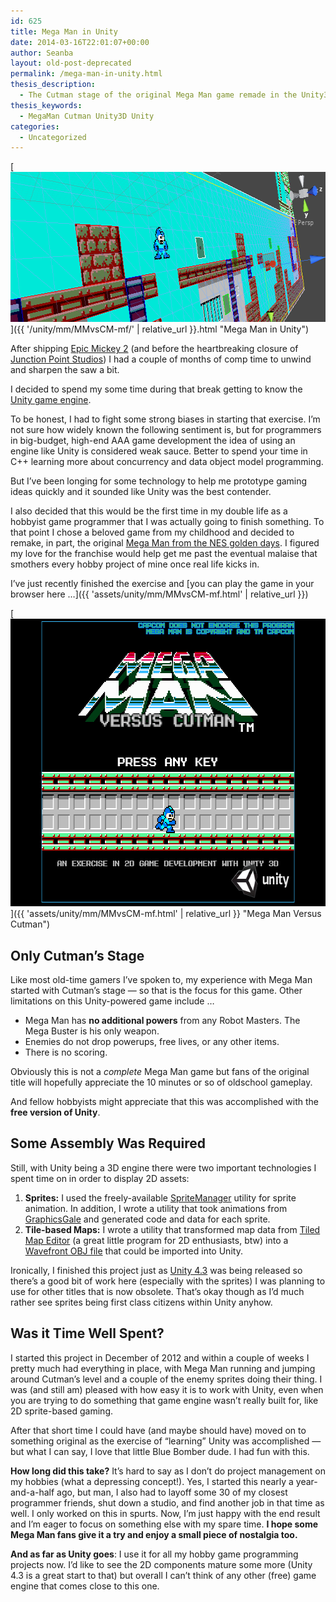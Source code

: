 ```yaml
---
id: 625
title: Mega Man in Unity
date: 2014-03-16T22:01:07+00:00
author: Seanba
layout: old-post-deprecated
permalink: /mega-man-in-unity.html
thesis_description:
  - The Cutman stage of the original Mega Man game remade in the Unity3D engine.
thesis_keywords:
  - MegaMan Cutman Unity3D Unity
categories:
  - Uncategorized
---
```

[<img title="Mega Man in Unity" alt="Mega Man in Unity" src="/assets/wp-content/uploads/2014/03/mm-unity.png" width="640" height="240" />]({{ '/unity/mm/MMvsCM-mf/' | relative_url }}.html "Mega Man in Unity")

After shipping [Epic Mickey 2](http://en.wikipedia.org/wiki/Epic_Mickey_2:_The_Power_of_Two) (and before the heartbreaking closure of [Junction Point Studios](http://en.wikipedia.org/wiki/Junction_Point_Studios)) I had a couple of months of comp time to unwind and sharpen the saw a bit.

I decided to spend my some time during that break getting to know the [Unity game engine](https://unity3d.com/).

To be honest, I had to fight some strong biases in starting that exercise. I’m not sure how widely known the following sentiment is, but for programmers in big-budget, high-end AAA game development the idea of using an engine like Unity is considered weak sauce. Better to spend your time in C++ learning more about concurrency and data object model programming.

But I’ve been longing for some technology to help me prototype gaming ideas quickly and it sounded like Unity was the best contender.

I also decided that this would be the first time in my double life as a hobbyist game programmer that I was actually going to finish something. To that point I chose a beloved game from my childhood and decided to remake, in part, the original [Mega Man from the NES golden days](http://en.wikipedia.org/wiki/Mega_Man_(video_game)). I figured my love for the franchise would help get me past the eventual malaise that smothers every hobby project of mine once real life kicks in.

I’ve just recently finished the exercise and [you can play the game in your browser here …]({{ 'assets/unity/mm/MMvsCM-mf.html' | relative_url }})

[<img title="Mega Man in Unity" alt="Mega Man in Unity" src="/assets/wp-content/uploads/2014/03/mm-vs-cm.png" width="640" height="460" />]({{ 'assets/unity/mm/MMvsCM-mf.html' | relative_url }} "Mega Man Versus Cutman")

## Only Cutman’s Stage

Like most old-time gamers I’ve spoken to, my experience with Mega Man started with Cutman’s stage &#8212; so that is the focus for this game. Other limitations on this Unity-powered game include …

  * Mega Man has **no additional powers** from any Robot Masters. The Mega Buster is his only weapon.
  * Enemies do not drop powerups, free lives, or any other items.
  * There is no scoring.

Obviously this is not a _complete_ Mega Man game but fans of the original title will hopefully appreciate the 10 minutes or so of oldschool gameplay.

And fellow hobbyists might appreciate that this was accomplished with the **free version of Unity**.

## Some Assembly Was Required

Still, with Unity being a 3D engine there were two important technologies I spent time on in order to display 2D assets:

  1. **Sprites:** I used the freely-available [SpriteManager](http://wiki.unity3d.com/index.php?title=SpriteManager "SpriteManager") utility for sprite animation. In addition, I wrote a utility that took animations from [GraphicsGale](http://www.humanbalance.net/gale/us/ "GraphicsGale") and generated code and data for each sprite.
  2. **Tile-based Maps:** I wrote a utility that transformed map data from [Tiled Map Editor](http://www.mapeditor.org/ "Tiled Map Editor") (a great little program for 2D enthusiasts, btw) into a [Wavefront OBJ file](http://en.wikipedia.org/wiki/Wavefront_.obj_file "Wavefront Obj File") that could be imported into Unity.

Ironically, I finished this project just as [Unity 4.3](http://unity3d.com/unity/whats-new/unity-4.3) was being released so there’s a good bit of work here (especially with the sprites) I was planning to use for other titles that is now obsolete. That’s okay though as I’d much rather see sprites being first class citizens within Unity anyhow.

## Was it Time Well Spent?

I started this project in December of 2012 and within a couple of weeks I pretty much had everything in place, with Mega Man running and jumping around Cutman’s level and a couple of the enemy sprites doing their thing. I was (and still am) pleased with how easy it is to work with Unity, even when you are trying to do something that game engine wasn’t really built for, like 2D sprite-based gaming.

After that short time I could have (and maybe should have) moved on to something original as the exercise of “learning” Unity was accomplished &#8212; but what I can say, I love that little Blue Bomber dude. I had fun with this.

**How long did this take?** It’s hard to say as I don’t do project management on my hobbies (what a depressing concept!). Yes, I started this nearly a year-and-a-half ago, but man, I also had to layoff some 30 of my closest programmer friends, shut down a studio, and find another job in that time as well. I only worked on this in spurts. Now, I’m just happy with the end result and I’m eager to focus on something else with my spare time. **I hope some Mega Man fans give it a try and enjoy a small piece of nostalgia too.**

**And as far as Unity goes**: I use it for all my hobby game programming projects now. I’d like to see the 2D components mature some more (Unity 4.3 is a great start to that) but overall I can’t think of any other (free) game engine that comes close to this one.

